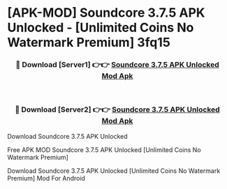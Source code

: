 # [APK-MOD] Soundcore 3.7.5 APK Unlocked - [Unlimited Coins No Watermark Premium] 3fq15



<div align="center">
<h3>🔴 Download [Server1] 👉👉 <a href="https://momento.my/?title=Soundcore_3.7.5_APK_Unlocked">Soundcore 3.7.5 APK Unlocked Mod Apk</a></h3><br>

<h3>🔴 Download [Server2] 👉👉 <a href="https://momento.my/?title=Soundcore_3.7.5_APK_Unlocked">Soundcore 3.7.5 APK Unlocked Mod Apk</a></h3>
</div>



Download Soundcore 3.7.5 APK Unlocked 

Free APK MOD Soundcore 3.7.5 APK Unlocked [Unlimited Coins No Watermark Premium]

Download Soundcore 3.7.5 APK Unlocked [Unlimited Coins No Watermark Premium] Mod For Android
